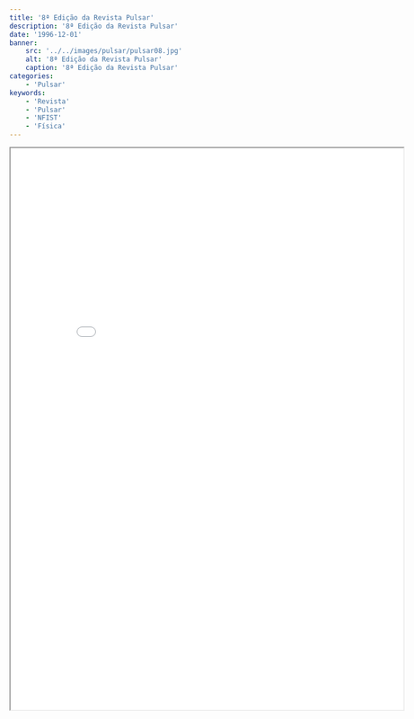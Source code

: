 ```yaml
---
title: '8ª Edição da Revista Pulsar'
description: '8ª Edição da Revista Pulsar'
date: '1996-12-01'
banner:
    src: '../../images/pulsar/pulsar08.jpg'
    alt: '8ª Edição da Revista Pulsar'
    caption: '8ª Edição da Revista Pulsar'
categories:
    - 'Pulsar'
keywords:
    - 'Revista'
    - 'Pulsar'
    - 'NFIST'
    - 'Física'
---
```


<iframe width="700" height="1000" src="../../pulsar/pulsar08.pdf"></iframe>
